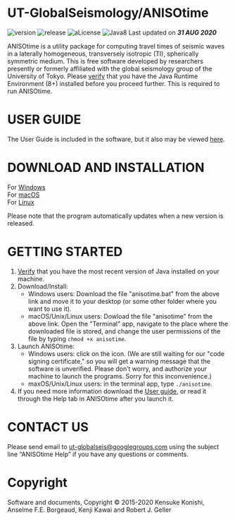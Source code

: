 # UT-GlobalSeismology/ANISOtime

![version](https://img.shields.io/badge/version-1.3.9-yellow.svg)
![release](https://img.shields.io/badge/release-Tokoname-yellow.svg)
![aLicense](https://img.shields.io/badge/license-GPL--3-blue.svg?style=flat)
![Java8](https://img.shields.io/badge/dependencies-JRE%208-brightgreen.svg) Last updated on ***31 AUG 2020***  

ANISOtime is a utility package for computing travel times of seismic waves in a laterally homogeneous, transversely isotropic (TI), spherically symmetric medium. This is free software developed by researchers presently or formerly affiliated with the global seismology group of the University of Tokyo. 
Please [verify](https://java.com/en/download/installed8.jsp) that you have the Java Runtime Environment (8+) installed before you proceed further. This is required to run ANISOtime.

# USER GUIDE

The User Guide is included in the software, but it also may be viewed [here](https://bit.ly/3hFNUZH).   

# DOWNLOAD AND INSTALLATION

For [Windows](https://bit.ly/31CXCX5)  
For [macOS](https://bit.ly/2DbS5NH)  
For [Linux](https://bit.ly/2DbS5NH)

Please note that the program automatically updates when a new version is released. 


# GETTING STARTED
1. [Verify](https://java.com/en/download/installed8.jsp) that you have the most recent version of Java installed on your machine.
2. Download/Install:<br>
    - Windows users: Download the file "anisotime.bat" from the above link and move it to your desktop (or some other folder where you want to use it).<br>
    - macOS/Unix/Linux users: Dowload the file "anisotime" from the above link. Open the "Terminal" app, navigate to the place where the downloaded file is stored, and change the user permissions of the file by typing ```chmod +x anisotime```.
3. Launch ANISOtime:<br>
    - Windows users: click on the icon. (We are still waiting for our "code signing certificate," so you will get a warning message that the software is unverified. Please don’t worry, and authorize your machine to launch the programs. Sorry for this inconvenience.)<br>
    - maxOS/Unix/Linux users: in the terminal app, type ```./anisotime```.
4. If you need more information download the [User guide](https://bit.ly/3hFNUZH), or read it through the Help tab in ANISOtime after you launch it.


# CONTACT US 

Please send email to ut-globalseis@googlegroups.com using the subject line “ANISOtime Help” if you have any questions or comments. 

# Copyright

Software and documents, Copyright © 2015-2020 Kensuke Konishi, Anselme F.E. Borgeaud, Kenji Kawai and Robert J. Geller
